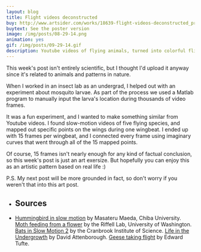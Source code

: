 ```yaml
---
layout: blog
title: Flight videos deconstructed
buy: http://www.artsider.com/works/18639-flight-videos-deconstructed_prints
buytext: See the poster version
image: /img/posts/08-29-14.png
animation: yes
gif: /img/posts/09-29-14.gif
description: Youtube videos of flying animals, turned into colorful flight patterns. 
---
```


This week's post isn't entirely scientific, but I thought I'd upload it anyway since it's related to animals and patterns in nature. 

When I worked in an insect lab as an undergrad, I helped out with an experiment about mosquito larvae. As part of the process we used a Matlab program to manually input the larva's location during thousands of video frames. 

It was a fun experiment, and I wanted to make something similar from Youtube videos. I found slow-motion videos of five flying species, and mapped out specific points on the wings during one wingbeat. I ended up with 15 frames per wingbeat, and I connected every frame using imaginary curves that went through all of the 15 mapped points. 

Of course, 15 frames isn't nearly enough for any kind of factual conclusion, so this week's post is just an art exersize. But hopefully you can enjoy this as an artistic pattern based on real life :)

P.S. My next post will be more grounded in fact, so don't worry if you weren't that into this art post.

<ul class="sources"> 
<li> <h2> Sources </h2></li>
<li>  <a href="http://www.bbc.com/news/science-environment-23143675" target="_blank">Hummingbird in slow motion</a> by Masateru Maeda, Chiba University. <a href="https://www.youtube.com/watch?v=b2Z0jz7YyOE" target="_blank">Moth feeding from a flower</a> by the Riffell Lab, University of Washington. <a href="https://www.youtube.com/watch?v=YTKNZDjSaXQ" target="_blank">Bats in Slow Motion 2</a> by the Cranbrook Institute of Science. <a href="https://www.youtube.com/watch?v=Q-7k2HNJpXA" target="_blank">Life in the Undergrowth</a> by David Attenborough.  <a href="https://www.youtube.com/watch?feature=player_embedded&v=GEP-KgJkYnw" target="_blank">Geese taking flight</a> by Edward Tufte.</li>
</ul>

